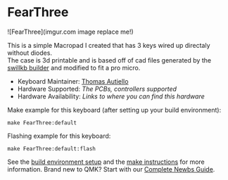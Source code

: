 # FearThree

![FearThree](imgur.com image replace me!)

This is a simple Macropad I created that has 3 keys wired up directaly without diodes.  
The case is 3d printable and is based off of cad files generated by the [swillkb builder](http://builder.swillkb.com/) and modified to fit a pro micro.

* Keyboard Maintainer: [Thomas Autiello](https://github.com/yourusername)
* Hardware Supported: *The PCBs, controllers supported*
* Hardware Availability: *Links to where you can find this hardware*

Make example for this keyboard (after setting up your build environment):

    make FearThree:default

Flashing example for this keyboard:

    make FearThree:default:flash

See the [build environment setup](https://docs.qmk.fm/#/getting_started_build_tools) and the [make instructions](https://docs.qmk.fm/#/getting_started_make_guide) for more information. Brand new to QMK? Start with our [Complete Newbs Guide](https://docs.qmk.fm/#/newbs).
